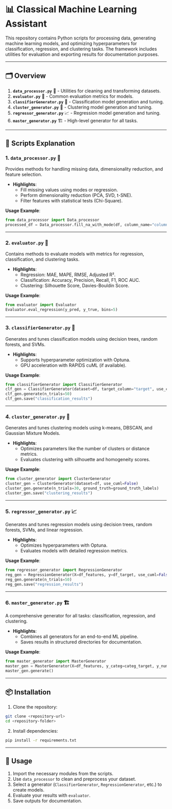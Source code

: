 # 📊 Classical Machine Learning Assistant

This repository contains Python scripts for processing data, generating machine learning models, and optimizing hyperparameters for classification, regression, and clustering tasks. The framework includes utilities for evaluation and exporting results for documentation purposes.

---

## 🗂️ Overview

1. **`data_processor.py`** 🧹 - Utilities for cleaning and transforming datasets.
2. **`evaluator.py`** 🧮 - Common evaluation metrics for models.
3. **`classifierGenerator.py`** 🤖 - Classification model generation and tuning.
4. **`cluster_generator.py`** 🧩 - Clustering model generation and tuning.
5. **`regressor_generator.py`** 📈 - Regression model generation and tuning.
6. **`master_generator.py`** 🏗️ - High-level generator for all tasks.

---

## 📜 Scripts Explanation

### 1. **`data_processor.py`** 🧹
Provides methods for handling missing data, dimensionality reduction, and feature selection.
- **Highlights**:
  - Fill missing values using modes or regression.
  - Perform dimensionality reduction (PCA, SVD, t-SNE).
  - Filter features with statistical tests (Chi-Square).

**Usage Example**:
```python
from data_processor import Data_processor
processed_df = Data_processor.fill_na_with_mode(df, column_name="column_name")
```

---

### 2. **`evaluator.py`** 🧮
Contains methods to evaluate models with metrics for regression, classification, and clustering tasks.
- **Highlights**:
  - Regression: MAE, MAPE, RMSE, Adjusted R².
  - Classification: Accuracy, Precision, Recall, F1, ROC AUC.
  - Clustering: Silhouette Score, Davies-Bouldin Score.

**Usage Example**:
```python
from evaluator import Evaluator
Evaluator.eval_regression(y_pred, y_true, bins=5)
```

---

### 3. **`classifierGenerator.py`** 🤖
Generates and tunes classification models using decision trees, random forests, and SVMs.
- **Highlights**:
  - Supports hyperparameter optimization with Optuna.
  - GPU acceleration with RAPIDS cuML (if available).

**Usage Example**:
```python
from classifierGenerator import ClassifierGenerator
clf_gen = ClassifierGenerator(dataset=df, target_column="target", use_cuml=True)
clf_gen.generate(n_trials=50)
clf_gen.save("classification_results")
```

---

### 4. **`cluster_generator.py`** 🧩
Generates and tunes clustering models using k-means, DBSCAN, and Gaussian Mixture Models.
- **Highlights**:
  - Optimizes parameters like the number of clusters or distance metrics.
  - Evaluates clustering with silhouette and homogeneity scores.

**Usage Example**:
```python
from cluster_generator import ClusterGenerator
cluster_gen = ClusterGenerator(dataset=df, use_cuml=False)
cluster_gen.generate(n_trials=30, ground_truth=ground_truth_labels)
cluster_gen.save("clustering_results")
```

---

### 5. **`regressor_generator.py`** 📈
Generates and tunes regression models using decision trees, random forests, SVMs, and linear regression.
- **Highlights**:
  - Optimizes hyperparameters with Optuna.
  - Evaluates models with detailed regression metrics.

**Usage Example**:
```python
from regressor_generator import RegressionGenerator
reg_gen = RegressionGenerator(X=df_features, y=df_target, use_cuml=False)
reg_gen.generate(n_trials=50)
reg_gen.save("regression_results")
```

---

### 6. **`master_generator.py`** 🏗️
A comprehensive generator for all tasks: classification, regression, and clustering.
- **Highlights**:
  - Combines all generators for an end-to-end ML pipeline.
  - Saves results in structured directories for documentation.

**Usage Example**:
```python
from master_generator import MasterGenerator
master_gen = MasterGenerator(X=df_features, y_categ=categ_target, y_numeric=num_target, name="experiment_name", n_tries=50)
master_gen.generate()
```

---

## 📦 Installation

1. Clone the repository:
```bash
git clone <repository-url>
cd <repository-folder>
```

2. Install dependencies:
```bash
pip install -r requirements.txt
```

---

## 🚀 Usage

1. Import the necessary modules from the scripts.
2. Use `data_processor` to clean and preprocess your dataset.
3. Select a generator (`ClassifierGenerator`, `RegressionGenerator`, etc.) to create models.
4. Evaluate your results with `evaluator`.
5. Save outputs for documentation.
   
